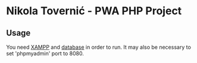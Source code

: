 # Nikola Tovernić - PWA PHP Project

## Usage
You need [XAMPP](https://www.apachefriends.org/index.html) and [database](https://drive.google.com/file/d/1NBywFgHeIamHtVjxmA1KgfDYMA_PmnVb/view?usp=sharing) in order to run.
It may also be necessary to set 'phpmyadmin' port to 8080.
